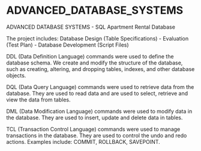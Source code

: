 # ADVANCED_DATABASE_SYSTEMS
ADVANCED DATABASE SYSTEMS - SQL Apartment Rental Database

The project includes: Database Design (Table Specifications) - Evaluation (Test Plan) - Database Development (Script Files)

DDL (Data Definition Language) commands were used to define the database schema. We create and modify the structure of the database, such as creating, altering, and dropping tables, indexes, and other database objects.

DQL (Data Query Language) commands were used to retrieve data from the database. They are used to read data and are used to select, retrieve and view the data from tables.

DML (Data Modification Language) commands were used to modify data in the database. They are used to insert, update and delete data in tables.

TCL (Transaction Control Language) commands were used to manage transactions in the database. They are used to control the undo and redo actions. Examples include: COMMIT, ROLLBACK, SAVEPOINT.
